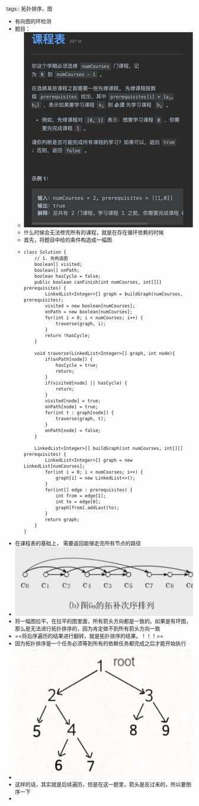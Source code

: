 tags:: 拓扑排序，图

- 有向图的环检测
- 题目：
	- ![image.png](../assets/image_1669535655307_0.png)
	- 什么时候会无法修完所有的课程，就是在存在循环依赖的时候
	- 首先，将题目中给的条件构造成一幅图
	- ```
	  class Solution {
	      // 1. 先构造图
	      boolean[] visited;
	      boolean[] onPath;
	      boolean hasCycle = false;
	      public boolean canFinish(int numCourses, int[][] prerequisites) {
	          LinkedList<Integer>[] graph = buildGraph(numCourses, prerequisites);
	          visited = new boolean[numCourses];
	          onPath = new boolean[numCourses];
	          for(int i = 0; i < numCourses; i++) {
	              traverse(graph, i);
	          }
	          return !hasCycle;
	      }
	  
	      void traverse(LinkedList<Integer>[] graph, int node){
	          if(onPath[node]) {
	              hasCycle = true;
	              return;
	          }
	          if(visited[node] || hasCycle) {
	              return;
	          }
	          visited[node] = true;
	          onPath[node] = true;
	          for(int t : graph[node]) {
	              traverse(graph, t);
	          }
	          onPath[node] = false;
	      }
	  
	      LinkedList<Integer>[] buildGraph(int numCourses, int[][] prerequisites) {
	          LinkedList<Integer>[] graph = new LinkedList[numCourses];
	          for(int i = 0; i < numCourses; i++) {
	              graph[i] = new LinkedList<>();
	          }
	          for(int[] edge : prerequisites) {
	              int from = edge[1];
	              int to = edge[0];
	              graph[from].addLast(to);
	          }
	          return graph;
	      }
	  }
	  ```
- 在课程表的基础上， 需要返回能够走完所有节点的路径
- ![image.png](../assets/image_1669540778016_0.png)
- 将一幅图拉平，在拉平的图里面，所有箭头方向都是一致的。如果是有环图，那么是无法进行拓扑排序的，因为肯定做不到所有箭头方向一致
- ==将后序遍历的结果进行翻转，就是拓扑排序的结果。！！！==
- 因为拓扑排序是一个任务必须等到所有的依赖任务都完成之后才能开始执行
- ![image.png](../assets/image_1669561531051_0.png)
- 这样的话，其实就是后续遍历，但是在这一题里，箭头是反过来的，所以要倒序一下
-